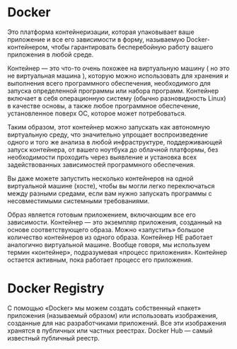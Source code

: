 # Docker 
Это платформа контейнеризации, которая упаковывает ваше приложение и все его зависимости в форму, называемую Docker-контейнером, чтобы гарантировать бесперебойную работу вашего приложения в любой среде.

Контейнер — это что-то очень похожее на виртуальную машину ( но это не виртуальная машина ), которую можно использовать для хранения и выполнения всего программного обеспечения, необходимого для запуска определенной программы или набора программ.
Контейнер включает в себя операционную систему (обычно разновидность Linux) в качестве основы, а также любое программное обеспечение, установленное поверх ОС, которое может потребоваться.

Таким образом, этот контейнер можно запускать как автономную виртуальную среду, что значительно упрощает воспроизведение одного и того же анализа в любой инфраструктуре, поддерживающей запуск контейнера, от вашего ноутбука до облачной платформы, без необходимости проходить через выявление и установка всех задействованных зависимостей программного обеспечения.

Вы даже можете запустить несколько контейнеров на одной виртуальной машине (хосте), чтобы вы могли легко переключаться между разными средами, если вам нужно запускать программы с несовместимыми системными требованиями.

Образ является готовым приложением, включающим все его зависимости.
Контейнер — это экземпляр приложения, созданный на основе соответствующего образа.
Можно «запустить» большое количество контейнеров из одного образа.
Контейнер НЕ работает аналогично виртуальной машине.
Вообще говоря, мы используем термин «контейнер», подразумевая «процесс приложения».
Контейнер остается активным, пока работает процесс его приложения.

# Docker Registry
С помощью «Docker» мы можем создать собственный «пакет» приложения (называемый образом) или использовать изображения, созданные для нас разработчиками приложений. Все эти изображения хранятся в публичных или частных реестрах. Docker Hub — самый известный публичный реестр.